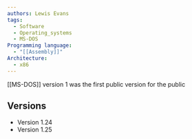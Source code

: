 ```yaml
---
authors: Lewis Evans
tags:
  - Software
  - Operating_systems
  - MS-DOS
Programming language:
  - "[[Assembly]]"
Architecture:
  - x86
---
```

[[MS-DOS]] version 1 was the first public version for the public

## Versions
- Version 1.24
- Version 1.25